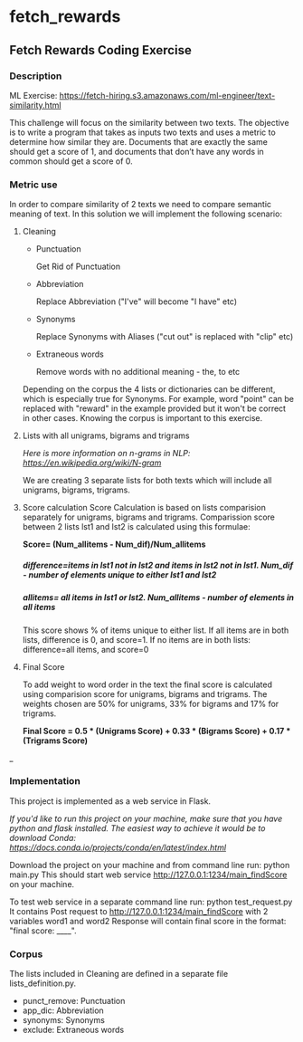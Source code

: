 # fetch_rewards

## Fetch Rewards Coding Exercise
### Description
ML Exercise: https://fetch-hiring.s3.amazonaws.com/ml-engineer/text-similarity.html

This challenge will focus on the similarity between two texts. The objective is to write a program that takes as inputs two texts and uses a metric to determine how similar they are. Documents that are exactly the same should get a score of 1, and documents that don’t have any words in common should get a score of 0. 


### Metric use

In order to compare similarity of 2 texts we need to compare semantic meaning of text. In this solution we will implement the following scenario:

1. Cleaning
    * Punctuation
    
        Get Rid of Punctuation
    * Abbreviation
    
        Replace Abbreviation ("I've" will become "I have" etc)
    * Synonyms
    
        Replace Synonyms with Aliases ("cut out" is replaced with "clip" etc)
    * Extraneous words
    
        Remove words with no additional meaning - the, to etc
    
    Depending on the corpus the 4 lists or dictionaries can be different, which is especially true for Synonyms. For example, word "point" can be replaced with "reward" in the example provided but it won't be correct in other cases. Knowing the corpus is important to this exercise. 

2.  Lists with all unigrams, bigrams and trigrams

    _Here is more information on n-grams in NLP: https://en.wikipedia.org/wiki/N-gram_

    We are creating 3 separate lists for both texts which will include all unigrams, bigrams, trigrams.

3. Score calculation 
    Score Calculation is based on lists comparision separately for unigrams, bigrams and trigrams. 
    Comparission score between 2 lists lst1 and lst2 is calculated using this formulae:

    **Score= (Num_allitems - Num_dif)/Num_allitems**

    ##### difference=items in lst1 not in lst2 and items in lst2 not in lst1. Num_dif - number of elements unique to either lst1 and lst2
    ##### allitems= all items in lst1 or lst2. Num_allitems - number of elements in all items

    This score shows % of items unique to either list. If all items are in both lists, difference is 0, and score=1. If no items are in both lists: difference=all items, and score=0

4. Final Score 

    To add weight to word order in the text the final score is calculated using comparision score for unigrams, bigrams and trigrams. The weights chosen are 50% for unigrams, 33% for bigrams and 17% for trigrams. 

    **Final Score = 0.5 * (Unigrams Score) + 0.33 * (Bigrams Score) + 0.17 * (Trigrams Score)**

_


### Implementation

This project is implemented as a web service in Flask. 

_If you'd like to run this project on your machine, make sure that you have python and flask installed. The easiest way to achieve it would be to download Conda: https://docs.conda.io/projects/conda/en/latest/index.html_

Download the project on your machine and from command line run:
python main.py
This should start web service http://127.0.0.1:1234/main_findScore on your machine. 

To test web service in a separate command line run:
python test_request.py It contains Post request to http://127.0.0.1:1234/main_findScore with 2 variables word1 and word2
Response will contain final score in the format: "final score: ____".

### Corpus

The lists included in Cleaning are defined in a separate file lists_definition.py.

* punct_remove: Punctuation    
* app_dic: Abbreviation    
* synonyms: Synonyms      
* exclude: Extraneous words




